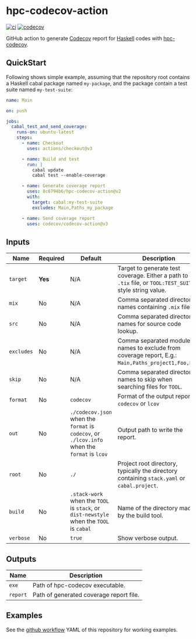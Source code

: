 hpc-codecov-action
==================

[![ci](https://github.com/8c6794b6/hpc-codecov-action/workflows/ci/badge.svg)](https://github.com/8c6794b6/hpc-codecov-action/actions?query=workflow%3Aci)
[![codecov](https://codecov.io/gh/8c6794b6/hpc-codecov-action/branch/main/graph/badge.svg?token=P8DDZGTB74)](https://codecov.io/gh/8c6794b6/hpc-codecov-action)


GitHub action to generate [Codecov](https://codecov.io) report for
[Haskell](https://haskell.org) codes with
[hpc-codecov](https://github.com/8c6794b6/hpc-codecov).


QuickStart
----------

Following shows simple example, assuming that the repository root
contains a Haskell cabal package named ``my-package``, and the package
contain a test suite named ``my-test-suite``:

```yaml
name: Main

on: push

jobs:
  cabal_test_and_send_coverage:
    runs-on: ubuntu-latest
    steps:
      - name: Checkout
        uses: actions/checkout@v3

      - name: Build and test
        run: |
          cabal update
          cabal test --enable-coverage

      - name: Generate coverage report
        uses: 8c6794b6/hpc-codecov-action@v2
        with:
          target: cabal:my-test-suite
          excludes: Main,Paths_my_package

      - name: Send coverage report
        uses: codecov/codecov-action@v3
```

Inputs
------

| Name | Required | Default | Description |
|------|----------|---------|-------------|
|``target``|**Yes**|N/A|Target to generate test coverage. Either a path to ``.tix`` file, or ``TOOL:TEST_SUITE`` style string value. |
|``mix``|No|N/A|Comma separated directory names containing ``.mix`` files. |
|``src``|No|N/A|Comma separated directory names for source code lookup.|
|``excludes``|No|N/A|Comma separated module names to exclude from coverage report, E.g.: ``Main,Paths_project1,Foo,Bar``. |
|``skip``|No|N/A|Comma separated directory names to skip when searching files for ``TOOL``.|
|``format``|No|``codecov``|Format of the output report, ``codecov`` or ``lcov``|
|``out``|No|``./codecov.json`` when the ``format`` is ``codecov``, or ``./lcov.info`` when the ``format`` is ``lcov``|Output path to write the report.|
|``root``|No|``./``|Project root directory, typically the directory containing ``stack.yaml`` or ``cabal.project``. |
|``build``|No|``.stack-work`` when the ``TOOL`` is ``stack``, or ``dist-newstyle`` when the ``TOOL`` is  ``cabal``|Name of the directory made by the build tool.|
|``verbose``|No|``true``|Show verbose output. |


Outputs
-------

| Name | Description |
|------|-------------|
|``exe``|Path of hpc-codecov executable.|
|``report``|Path of generated coverage report file.|


Examples
--------

See the [github
workflow](https://github.com/8c6794b6/hpc-codecov-action/blob/main/.github/workflows/ci.yml)
YAML of this repository for working examples.
